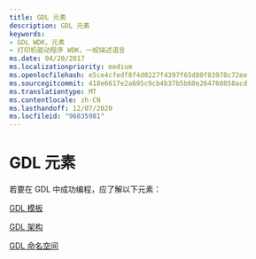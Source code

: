 ```yaml
---
title: GDL 元素
description: GDL 元素
keywords:
- GDL WDK，元素
- 打印机驱动程序 WDK，一般描述语言
ms.date: 04/20/2017
ms.localizationpriority: medium
ms.openlocfilehash: e5ce4cfedf8f4d0227f4397f65d80f83978c72ee
ms.sourcegitcommit: 418e6617e2a695c9cb4b37b5b60e264760858acd
ms.translationtype: MT
ms.contentlocale: zh-CN
ms.lasthandoff: 12/07/2020
ms.locfileid: "96835981"
---
```

# <a name="gdl-elements"></a>GDL 元素


若要在 GDL 中成功编程，应了解以下元素：

[GDL 模板](gdl-templates.md)

[GDL 架构](gdl-schemas.md)

[GDL 命名空间](gdl-namespaces.md)

 

 





